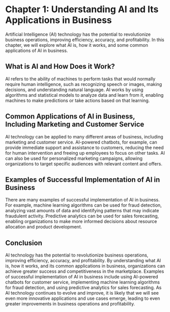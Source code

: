 Chapter 1: Understanding AI and Its Applications in Business
============================================================

Artificial Intelligence (AI) technology has the potential to revolutionize business operations, improving efficiency, accuracy, and profitability. In this chapter, we will explore what AI is, how it works, and some common applications of AI in business.

What is AI and How Does it Work?
--------------------------------

AI refers to the ability of machines to perform tasks that would normally require human intelligence, such as recognizing speech or images, making decisions, and understanding natural language. AI works by using algorithms and statistical models to analyze data and learn from it, enabling machines to make predictions or take actions based on that learning.

Common Applications of AI in Business, Including Marketing and Customer Service
-------------------------------------------------------------------------------

AI technology can be applied to many different areas of business, including marketing and customer service. AI-powered chatbots, for example, can provide immediate support and assistance to customers, reducing the need for human intervention and freeing up employees to focus on other tasks. AI can also be used for personalized marketing campaigns, allowing organizations to target specific audiences with relevant content and offers.

Examples of Successful Implementation of AI in Business
-------------------------------------------------------

There are many examples of successful implementation of AI in business. For example, machine learning algorithms can be used for fraud detection, analyzing vast amounts of data and identifying patterns that may indicate fraudulent activity. Predictive analytics can be used for sales forecasting, enabling organizations to make more informed decisions about resource allocation and product development.

Conclusion
----------

AI technology has the potential to revolutionize business operations, improving efficiency, accuracy, and profitability. By understanding what AI is, how it works, and its common applications in business, organizations can achieve greater success and competitiveness in the marketplace. Examples of successful implementation of AI in business include using AI-powered chatbots for customer service, implementing machine learning algorithms for fraud detection, and using predictive analytics for sales forecasting. As AI technology continues to evolve and improve, it is likely that we will see even more innovative applications and use cases emerge, leading to even greater improvements in business operations and profitability.
